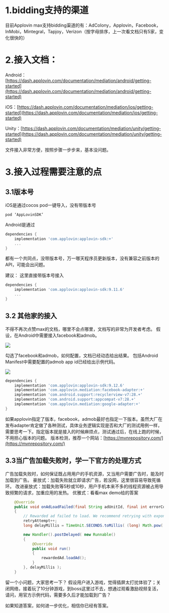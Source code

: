 
# 1.bidding支持的渠道

目前Applovin max支持bidding渠道的有：AdColony，Applovin，Facebook，InMobi，Mintegral，Tapjoy，Verizon（按字母排序，上一次看文档只有5家，变化很快的）

# 2.接入文档：

Android：[https://dash.applovin.com/documentation/mediation/android/getting-started](https://dash.applovin.com/documentation/mediation/android/getting-started)


iOS：[https://dash.applovin.com/documentation/mediation/ios/getting-started](https://dash.applovin.com/documentation/mediation/ios/getting-started)

Unity：[https://dash.applovin.com/documentation/mediation/unity/getting-started](https://dash.applovin.com/documentation/mediation/unity/getting-started)

文件接入非常方便，按照步骤一步步来，基本没问题。

# 3.接入过程需要注意的点
## 3.1版本号

iOS是通过cocos pod一键导入，没有带版本号
```
pod ‘AppLovinSDK’
```
Android是通过
```gradle
dependencies {
    implementation 'com.applovin:applovin-sdk:+'
    ...
}
```
都有一个共同点，没带版本号，万一哪天程序员更新版本，没有兼容之前版本的API，可能会出问题。

建议：
这里直接带版本号接入
```gradle
dependencies {
    implementation 'com.applovin:applovin-sdk:9.11.6'
    ...
}
```

## 3.2 其他家的接入

不得不再次点赞max的文档，哪里不会点哪里，文档写的非常为开发者考虑。
假设，在Android中需要接入facebook和admob。

![](https://github.com/fableyjg/FableSay/blob/master/pic/applovin%20max%20gradle%20fb%20admob.png)

勾选了facebook和admob，如何配置，文档已经动态给出结果。
包括Android Manifest中需要配置的admob app id已经给出示例代码。

![](https://github.com/fableyjg/FableSay/blob/master/pic/applovin%20max%20admob%20appid.png)

``` gradle
dependencies {
    implementation 'com.applovin:applovin-sdk:9.12.6'
    implementation 'com.applovin.mediation:facebook-adapter:+'
    implementation 'com.android.support:recyclerview-v7:28.+'
    implementation 'com.android.support:appcompat-v7:28.+'
    implementation 'com.applovin.mediation:google-adapter:+'
}
```
如果applovin指定了版本，facebook，admob最好也指定一下版本。虽然大厂在发布adapter肯定做了各种测试，具体业务逻辑实现是否和大厂的测试用例一样，需要思考一下。指定版本就是接入的时候麻烦点，测试通过后，在线上跑的时候，不用担心版本的问题。
版本检测，推荐一个网站：[https://mvnrepository.com/](https://mvnrepository.com/)

## 3.3当广告加载失败时，学一下官方的处理方式

广告加载失败时，如何保证既占用用户的手机资源，又当用户需要广告时，能及时加载到广告。
豪放式：加载失败就立即请求广告，若没网，这里很容易导致死循环。
改进豪放式：加载失败等5秒或10秒，用户手机本来不多的线程资源被占用导致频繁的请求，加重应用的发热。
优雅式：看看max demo给的答案
```java
    @Override
    public void onAdLoadFailed(final String adUnitId, final int errorCode)
    {
        // Rewarded ad failed to load. We recommend retrying with exponentially higher delays.
        retryAttempt++;
        long delayMillis = TimeUnit.SECONDS.toMillis( (long) Math.pow( 2, retryAttempt ) );

        new Handler().postDelayed( new Runnable()
        {
            @Override
            public void run()
            {
                rewardedAd.loadAd();
            }
        }, delayMillis );
    }
```

留一个小问题，大家思考一下？
假设用户进入游戏，觉得插屏太打扰体验了；关闭网络，接着玩了10分钟游戏，到boss这里过不去，想通过观看激励视频复活，请问，用官方示例代码，需要多久后才能加载到广告？

如果知道答案，如何进一步优化，相信你已经有答案。
